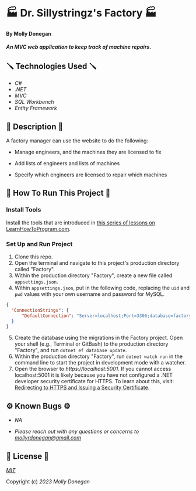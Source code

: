 # 🏭 Dr. Sillystringz's Factory 🏭

#### By Molly Donegan

#### _An MVC web application to keep track of machine repairs._

## 🪛 Technologies Used 🪛

* _C#_
* _.NET_
* _MVC_
* _SQL Workbench_
* _Entity Framework_

## 🔩 Description 🔩

A factory manager can use the website to do the following:

* Manage engineers, and the machines they are licensed to fix

* Add lists of engineers and lists of machines

* Specify which engineers are licensed to repair which machines

## 🔧 How To Run This Project 🔧

### Install Tools

Install the tools that are introduced in [this series of lessons on LearnHowToProgram.com](https://www.learnhowtoprogram.com/c-and-net/getting-started-with-c).

### Set Up and Run Project

1. Clone this repo.
2. Open the terminal and navigate to this project's production directory called "Factory".
3. Within the production directory "Factory", create a new file called `appsettings.json`.
4. Within `appsettings.json`, put in the following code, replacing the `uid` and `pwd` values with your own username and password for MySQL. 

```json
{
  "ConnectionStrings": {
      "DefaultConnection": "Server=localhost;Port=3306;database=factory;uid=root;pwd=epicodus;"
  }
}
```

5. Create the database using the migrations in the Factory project. Open your shell (e.g., Terminal or GitBash) to the production directory "Factory", and run `dotnet ef database update`. 
6. Within the production directory "Factory", run `dotnet watch run` in the command line to start the project in development mode with a watcher.
4. Open the browser to _https://localhost:5001_. If you cannot access localhost:5001 it is likely because you have not configured a .NET developer security certificate for HTTPS. To learn about this, visit: [Redirecting to HTTPS and Issuing a Security Certificate](https://www.learnhowtoprogram.com/lessons/redirecting-to-https-and-issuing-a-security-certificate).

## ⚙️ Known Bugs ⚙️

* _NA_

* _Please reach out with any questions or concerns to [mollyrdonegan@gmail.com](mollyrdonegan@gmail.com)_

## 🧰 License 🧰

_[MIT](https://github.com/mdonegan91/Factory.Solution/blob/main/LICENSE)_

Copyright (c) _2023_ _Molly Donegan_